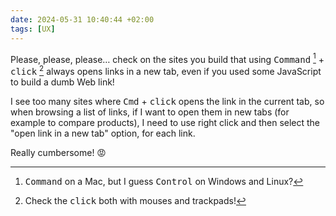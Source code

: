```yaml
---
date: 2024-05-31 10:40:44 +02:00
tags: [UX]
---
```


Please, please, please… check on the sites you build that using <kbd>Command</kbd> [^command] + <kbd>click</kbd> [^click] always opens links in a new tab, even if you used some JavaScript to build a dumb Web link!

[^command]: <kbd>Command</kbd> on a Mac, but I guess <kbd>Control</kbd> on Windows and Linux?

[^click]: Check the <kbd>click</kbd> both with mouses and trackpads!

I see too many sites where <kbd>Cmd</kbd> + <kbd>click</kbd> opens the link in the current tab, so when browsing a list of links, if I want to open them in new tabs (for example to compare products), I need to use right click and then select the "open link in a new tab" option, for each link.

Really cumbersome! 😡